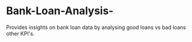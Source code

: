 # Bank-Loan-Analysis-
Provides insights on bank loan data by analysing good loans vs bad loans other KPI's.
